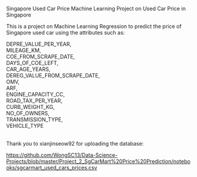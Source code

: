 Singapore Used Car Price
Machine Learning Project on Used Car Price in Singapore


This is a project on Machine Learning Regression to predict the price of Singapore used car using the attributes such as:

DEPRE_VALUE_PER_YEAR,<br>
MILEAGE_KM,<br>
COE_FROM_SCRAPE_DATE,<br>
DAYS_OF_COE_LEFT,<br>
CAR_AGE_YEARS,<br>
DEREG_VALUE_FROM_SCRAPE_DATE,<br>
OMV,<br>
ARF,<br>
ENGINE_CAPACITY_CC,<br>
ROAD_TAX_PER_YEAR,<br>
CURB_WEIGHT_KG,<br>
NO_OF_OWNERS,<br>
TRANSMISSION_TYPE,<br>
VEHICLE_TYPE<br><br>

Thank you to xianjinseow92 for uploading the database:<br>

https://github.com/WongSC13/Data-Science-Projects/blob/master/Project_2_SgCarMart%20Price%20Prediction/notebooks/sgcarmart_used_cars_prices.csv
